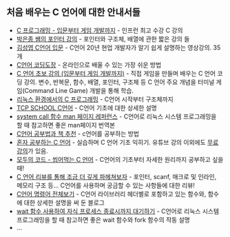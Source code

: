 ## 처음 배우는 C 언어에 대한 안내서들

* [C 프로그래밍 - 입문부터 게임 개발까지](https://www.inflearn.com/course/c-프로그래밍-게임#) - 인프런 최고 수강 C 강의
* [박은종 쌤의 포인터 강의](https://www.youtube.com/watch?v=O3aQ2g7R5wM) - 포인터와 구조체, 배열에 관한 짧은 강의 들
* [김성엽 C언어 입문](https://youtube.com/playlist?list=PLiZvlxkcLhakQwbPjkyfuHFy1IVG-VXrP) - C언어 20년 현업 개발자가 알기 쉽게 설명하는 영상강의. 35개
* [C언어 코딩도장](https://dojang.io/course/view.php?id=2) - 온라인으로 배울 수 있는 가장 쉬운 방법
* [C 언어 초보 강의 (입문부터 게임 개발까지)](https://www.youtube.com/playlist?list=PLMsa_0kAjjrdiwQykI8eb3H4IRxLTqCnP) - 직접 게임을 만들며 배우는 C 언어 코딩 강의.
변수, 반복문, 함수, 배열, 포인터, 구조체 등 C 언어 주요 개념을 터미널 게임(Command Line Game) 개발을 통해 학습.
* [리눅스 환경에서의 C 프로그래밍](https://joinc.co.kr/w/Site/C/Documents/CprogramingForLinuxEnv) - C언어 시작부터 구조체까지
* [TCP SCHOOL C언어](http://tcpschool.com/c/intro) - C언어 기초에 대한 상세한 설명
* [system call 함수 man 페이지 레퍼런스](https://www.joinc.co.kr/w/man/2) - C언어로 리눅스 시스템 프로그래밍을 할 때 참고하면 좋은 man페이지 번역본
* [C언어 공부법과 책 추천](https://sunyzero.tistory.com/m/225) - c언어를 공부하는 방법
* [혼자 공부하는 C 언어](https://books.google.co.kr/books?id=_ZxTzAEACAAJ&dq=%ED%98%BC%EC%9E%90+%EA%B3%B5%EB%B6%80%ED%95%98%EB%8A%94+c%EC%96%B8%EC%96%B4&hl=ko&sa=X&redir_esc=y) - 실습하며 C 언어 기초 익히기. 유튜브 강의 이외에도 [무료 강의](https://academy.elice.io/courses/5585/info)가 있음.
* [모두의 코드 - 씹어먹는 C 언어](https://modoocode.com/231) - C언어의 기초부터 자세한 원리까지 공부하고 싶을때!
* [C 언어 리뷰를 통해 조금 더 깊게 파헤쳐보자](https://www.notion.so/bigpel66/C-eb75dcb077374c60a1fd642afa39a7b0) - 포인터, scanf, 매크로 및 인라인, 메모리 구조 등... C언어를 사용하며 궁금할 수 있는 사항들에 대한 리뷰!
* [C언어 명령어 전체보기](https://www.it-note.kr/category/C언어%20header/unistd.h) - C언어 라이브러리 헤더별로 포함하고 있는 함수와, 함수에 대한 상세한 설명을 써 둔 블로그
* [wait 함수 사용하여 자식 프로세스 종료시까지 대기하기](https://codetravel.tistory.com/30) - C언어로 리눅스 시스템 프로그래밍을 할 때 참고하면 좋은 wait 함수와 fork 함수의 작동 설명
* ...
